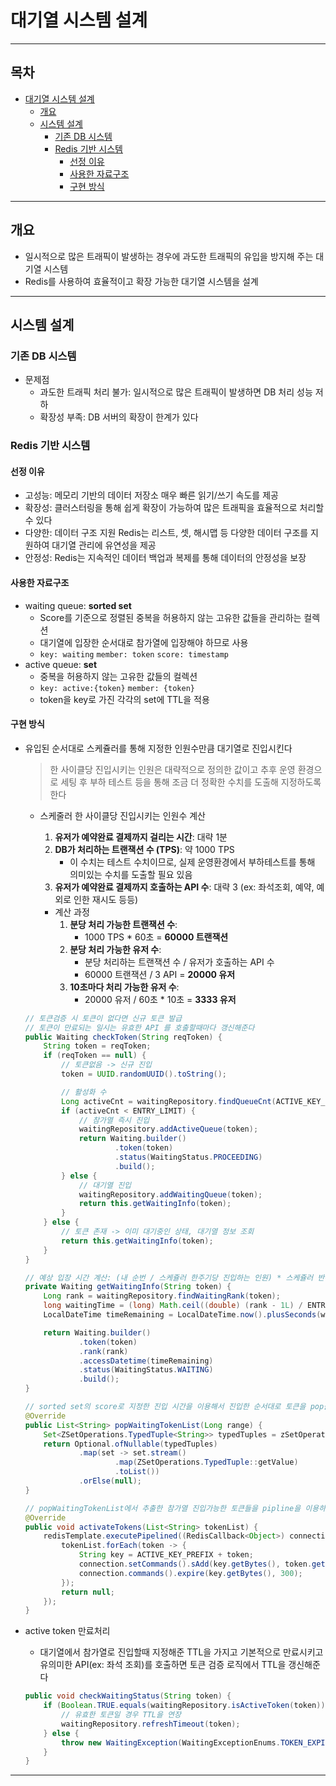 # 대기열 시스템 설계

--- 

## 목차

- [대기열 시스템 설계](#대기열-시스템-설계)
    * [개요](#개요)
    * [시스템 설계](#시스템-설계)
        + [기존 DB 시스템](#기존-DB-시스템)
        + [Redis 기반 시스템](#Redis-기반-시스템)
            - [선정 이유](#선정-이유)
            - [사용한 자료구조](#사용한-자료구조)
            - [구현 방식](#구현-방식)

---

## 개요

- 일시적으로 많은 트래픽이 발생하는 경우에 과도한 트래픽의 유입을 방지해 주는 대기열 시스템
- Redis를 사용하여 효율적이고 확장 가능한 대기열 시스템을 설계

---

## 시스템 설계

### 기존 DB 시스템

- 문제점
    - 과도한 트래픽 처리 불가: 일시적으로 많은 트래픽이 발생하면 DB 처리 성능 저하
    - 확장성 부족: DB 서버의 확장이 한계가 있다

### Redis 기반 시스템

#### 선정 이유

- 고성능: 메모리 기반의 데이터 저장소 매우 빠른 읽기/쓰기 속도를 제공
- 확장성: 클러스터링을 통해 쉽게 확장이 가능하여 많은 트래픽을 효율적으로 처리할 수 있다
- 다양한: 데이터 구조 지원 Redis는 리스트, 셋, 해시맵 등 다양한 데이터 구조를 지원하여 대기열 관리에 유연성을 제공
- 안정성: Redis는 지속적인 데이터 백업과 복제를 통해 데이터의 안정성을 보장

#### 사용한 자료구조

- waiting queue: **sorted set**
    - Score를 기준으로 정렬된 중복을 허용하지 않는 고유한 값들을 관리하는 컬렉션
    - 대기열에 입장한 순서대로 참가열에 입장해야 하므로 사용
    - `key: waiting` `member: token` `score: timestamp`
- active queue: **set**
    - 중복을 허용하지 않는 고유한 값들의 컬렉션
    - `key: active:{token}` `member: {token}`
    - token을 key로 가진 각각의 set에 TTL을 적용

#### 구현 방식

- 유입된 순서대로 스케쥴러를 통해 지정한 인원수만큼 대기열로 진입시킨다
  > 한 사이클당 진입시키는 인원은 대략적으로 정의한 값이고 추후 운영 환경으로 세팅 후 부하 테스트 등을 통해 조금 더 정확한 수치를 도출해 지정하도록 한다
    - 스케줄러 한 사이클당 진입시키는 인원수 계산
        1. **유저가 예약완료 결제까지 걸리는 시간**: 대략 1분
        2. **DB가 처리하는 트랜잭션 수 (TPS)**: 약 1000 TPS
            - 이 수치는 테스트 수치이므로, 실제 운영환경에서 부하테스트를 통해 의미있는 수치를 도출할 필요 있음
        3. **유저가 예약완료 결제까지 호출하는 API 수**: 대략 3 (ex: 좌석조회, 예약, 예외로 인한 재시도 등등)

        - 계산 과정
            1. **분당 처리 가능한 트랜잭션 수**:
                - 1000 TPS * 60초 = **60000 트랜잭션**
            2. **분당 처리 가능한 유저 수**:
                - 분당 처리하는 트랜잭션 수 / 유저가 호출하는 API 수
                - 60000 트랜잭션 / 3 API = **20000 유저**
            3. **10초마다 처리 가능한 유저 수**:
                - 20000 유저 / 60초 * 10초 = **3333 유저**

    ```java
    // 토큰검증 시 토큰이 없다면 신규 토큰 발급  
    // 토큰이 만료되는 일시는 유효한 API 를 호출할때마다 갱신해준다
    public Waiting checkToken(String reqToken) {  
        String token = reqToken;  
        if (reqToken == null) {  
            // 토큰없음 -> 신규 진입  
            token = UUID.randomUUID().toString();  
    
            // 활성화 수  
            Long activeCnt = waitingRepository.findQueueCnt(ACTIVE_KEY_PREFIX);  
            if (activeCnt < ENTRY_LIMIT) {  
                // 참가열 즉시 진입  
                waitingRepository.addActiveQueue(token);  
                return Waiting.builder()  
                        .token(token)  
                        .status(WaitingStatus.PROCEEDING)  
                        .build();  
            } else {  
                // 대기열 진입  
                waitingRepository.addWaitingQueue(token);  
                return this.getWaitingInfo(token);  
            }  
        } else {  
            // 토큰 존재 -> 이미 대기중인 상태, 대기열 정보 조회  
            return this.getWaitingInfo(token);  
        }  
    }

    // 예상 입장 시간 계산: (내 순번 / 스케쥴러 한주기당 진입하는 인원) * 스케쥴러 반복 주기(초)
    private Waiting getWaitingInfo(String token) {  
        Long rank = waitingRepository.findWaitingRank(token);  
        long waitingTime = (long) Math.ceil((double) (rank - 1L) / ENTRY_LIMIT) * 10;  
        LocalDateTime timeRemaining = LocalDateTime.now().plusSeconds(waitingTime);  
    
        return Waiting.builder()  
                .token(token)  
                .rank(rank)  
                .accessDatetime(timeRemaining)  
                .status(WaitingStatus.WAITING)  
                .build();  
    }
  
    // sorted set의 score로 지정한 진입 시간을 이용해서 진입한 순서대로 토큰을 pop을 이용하여 별도 삭제로직없이 처리
    @Override  
    public List<String> popWaitingTokenList(Long range) {  
        Set<ZSetOperations.TypedTuple<String>> typedTuples = zSetOperations.popMin(WAITING_KEY, range);  
        return Optional.ofNullable(typedTuples)  
                .map(set -> set.stream()  
                        .map(ZSetOperations.TypedTuple::getValue)  
                        .toList())  
                .orElse(null);  
    }

    // popWaitingTokenList에서 추출한 참가열 진입가능한 토큰들을 pipline을 이용하여 한번에 추가
    @Override  
    public void activateTokens(List<String> tokenList) {  
        redisTemplate.executePipelined((RedisCallback<Object>) connection -> {  
            tokenList.forEach(token -> {  
                String key = ACTIVE_KEY_PREFIX + token;  
                connection.setCommands().sAdd(key.getBytes(), token.getBytes());  
                connection.commands().expire(key.getBytes(), 300);  
            });  
            return null;  
        });  
    }
    ```

- active token 만료처리
    - 대기열에서 참가열로 진입할때 지정해준 TTL을 가지고 기본적으로 만료시키고 유의미한 API(ex: 좌석 조회)를 호출하면 토큰 검증 로직에서 TTL을 갱신해준다

    ```java
    public void checkWaitingStatus(String token) {
        if (Boolean.TRUE.equals(waitingRepository.isActiveToken(token))) {
            // 유효한 토큰일 경우 TTL을 연장
            waitingRepository.refreshTimeout(token);
        } else {
            throw new WaitingException(WaitingExceptionEnums.TOKEN_EXPIRED);
        }
    }
    ```

---
